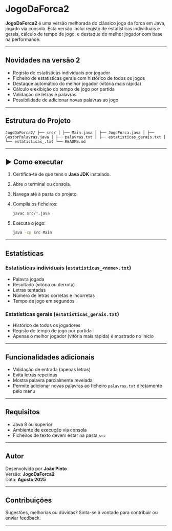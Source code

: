 # JogoDaForca2

**JogoDaForca2** é uma versão melhorada do clássico jogo da forca em Java, jogado via consola. Esta versão inclui registo de estatísticas individuais e gerais, cálculo de tempo de jogo, e destaque do melhor jogador com base na performance.

---

##  Novidades na versão 2

-  Registo de estatísticas individuais por jogador
-  Ficheiro de estatísticas gerais com histórico de todos os jogos
-  Destaque automático do melhor jogador (vitória mais rápida)
-  Cálculo e exibição do tempo de jogo por partida
-  Validação de letras e palavras
-  Possibilidade de adicionar novas palavras ao jogo

---

##  Estrutura do Projeto


```
JogoDaForca2/ ├── src/ │ ├── Main.java │ ├── JogoForca.java │ ├── GestorPalavras.java │ ├── palavras.txt │ ├── estatisticas_gerais.txt │ └── estatisticas_.txt └── README.md

```
---

## ▶️ Como executar

1. Certifica-te de que tens o **Java JDK** instalado.
2. Abre o terminal ou consola.
3. Navega até à pasta do projeto.
4. Compila os ficheiros:
   ```bash
   javac src/*.java
   ```

5.  Executa o jogo:

    ```bash
    java -cp src Main
    
    ```

----------

##  Estatísticas

### Estatísticas individuais (`estatisticas_<nome>.txt`)

-   Palavra jogada
-   Resultado (vitória ou derrota)
-   Letras tentadas
-   Número de letras corretas e incorretas
-   Tempo de jogo em segundos

### Estatísticas gerais (`estatisticas_gerais.txt`)

-   Histórico de todos os jogadores
-   Registo de tempo de jogo por partida
-   Apenas o melhor jogador (vitória mais rápida) é mostrado no início

----------

##  Funcionalidades adicionais

-   Validação de entrada (apenas letras)
-   Evita letras repetidas
-   Mostra palavra parcialmente revelada
-   Permite adicionar novas palavras ao ficheiro `palavras.txt` diretamente pelo menu

----------

##  Requisitos

-   Java 8 ou superior
-   Ambiente de execução via consola
-   Ficheiros de texto devem estar na pasta `src`

----------

##  Autor

Desenvolvido por **João Pinto**  
Versão: **JogoDaForca2**  
Data: **Agosto 2025**

----------

##  Contribuições

Sugestões, melhorias ou dúvidas? Sinta-se à vontade para contribuir ou enviar feedback.

---